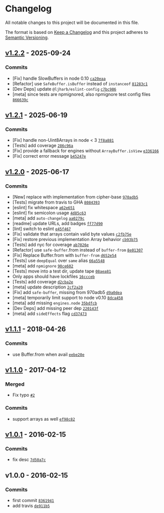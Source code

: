 # Changelog

All notable changes to this project will be documented in this file.

The format is based on [Keep a Changelog](https://keepachangelog.com/en/1.0.0/)
and this project adheres to [Semantic Versioning](https://semver.org/spec/v2.0.0.html).

## [v1.2.2](https://github.com/browserify/to-buffer/compare/v1.2.1...v1.2.2) - 2025-09-24

### Commits

- [Fix] handle SlowBuffers in node 0.10 [`ca20eaa`](https://github.com/browserify/to-buffer/commit/ca20eaad8c9cbd6e3e6e99880b2b1c95abe62566)
- [Refactor] use `SafeBuffer.isBuffer` instead of `instanceof` [`81283c1`](https://github.com/browserify/to-buffer/commit/81283c14b585c0e921e04f327381e975cc8561bb)
- [Dev Deps] update `@ljharb/eslint-config` [`c7bc986`](https://github.com/browserify/to-buffer/commit/c7bc986d378ce4bdf2dac75612b45b0f618f26d6)
- [meta] since tests are npmignored, also npmignore test config files [`866639c`](https://github.com/browserify/to-buffer/commit/866639cf294799f8c0397153e5876ae1e6992a57)

## [v1.2.1](https://github.com/browserify/to-buffer/compare/v1.2.0...v1.2.1) - 2025-06-19

### Commits

- [Fix] handle non-Uint8Arrays in node &lt; 3 [`7f8a881`](https://github.com/browserify/to-buffer/commit/7f8a881929133935f8e15ffd60d6dbbc513b2c5f)
- [Tests] add coverage [`286c96a`](https://github.com/browserify/to-buffer/commit/286c96a52cfeee14a2ba974d78071bdd667e9360)
- [Fix] provide a fallback for engines without `ArrayBuffer.isView` [`e336166`](https://github.com/browserify/to-buffer/commit/e336166b8f4bf13860bafa191ee1ec53fca2e331)
- [Fix] correct error message [`b45247e`](https://github.com/browserify/to-buffer/commit/b45247ed337fb44b2c8d74a14e8f86d985119fb9)

## [v1.2.0](https://github.com/browserify/to-buffer/compare/v1.1.1...v1.2.0) - 2025-06-17

### Commits

- [New] replace with implementation from cipher-base [`970adb5`](https://github.com/browserify/to-buffer/commit/970adb5523efdaa13f5ecb82967fc9f617865549)
- [Tests] migrate from travis to GHA [`8084393`](https://github.com/browserify/to-buffer/commit/808439337ca9ac3dbb8399079aaa2a4cb738627c)
- [eslint] fix whitespace [`a62e651`](https://github.com/browserify/to-buffer/commit/a62e651b661adf98c17e9e486b55bb8ff0ffb8c9)
- [eslint] fix semicolon usage [`4d85c63`](https://github.com/browserify/to-buffer/commit/4d85c6318c72feae8d19037937154f9b99ba266f)
- [meta] add `auto-changelog` [`aa0279c`](https://github.com/browserify/to-buffer/commit/aa0279c5199ca7fe39acfb950a4c824e97f06232)
- [readme] update URLs, add badges [`ff77d90`](https://github.com/browserify/to-buffer/commit/ff77d90b89de7b02538ecb2d6a89da086093bed8)
- [lint] switch to eslint [`e45f467`](https://github.com/browserify/to-buffer/commit/e45f467c7229e632cd3c10fc02895ba4d3204bbe)
- [Fix] validate that arrays contain valid byte values [`c2fb75e`](https://github.com/browserify/to-buffer/commit/c2fb75edf2fb113d58599e990f86574b4dfa62d8)
- [Fix] restore previous implementation Array behavior [`cb93b75`](https://github.com/browserify/to-buffer/commit/cb93b75a79caa9897f6c29ecde91f4ae35f704fe)
- [Tests] add nyc for coverage [`ab7026e`](https://github.com/browserify/to-buffer/commit/ab7026e36e3716c8101229f426e7f4571e55794b)
- [Refactor] use `safe-buffer`.from instead of `buffer-from` [`8e01307`](https://github.com/browserify/to-buffer/commit/8e01307191245044469e47695c5c2675b85e84e9)
- [Fix] Replace Buffer.from with `buffer-from` [`d652e54`](https://github.com/browserify/to-buffer/commit/d652e54e2396a47358a553c447e0f338b4c2dc67)
- [Tests] use `deepEqual` over `same` alias [`66a5548`](https://github.com/browserify/to-buffer/commit/66a55480258011bb5d81c5aad1360468f418d0b4)
- [meta] add `npmignore` [`90ce602`](https://github.com/browserify/to-buffer/commit/90ce6023737d50521aff44d87063db1e3f7e352a)
- [Tests] move into a test dir, update tape [`08aea81`](https://github.com/browserify/to-buffer/commit/08aea81b61b90d1fcb7e9275b5b0ba718531d9a8)
- Only apps should have lockfiles [`16ccceb`](https://github.com/browserify/to-buffer/commit/16ccceb23f350be16e80111188c90a3492916f5d)
- [Tests] add coverage [`d2cba2e`](https://github.com/browserify/to-buffer/commit/d2cba2ec76ed43c83e2a7a91f58fa7640aeb61e9)
- [meta] update description [`2cf2a20`](https://github.com/browserify/to-buffer/commit/2cf2a200a31f9543d2e8a24b5ea0e8bd843166c3)
- [Fix] add `safe-buffer`, missing from 970adb5 [`d9a0dea`](https://github.com/browserify/to-buffer/commit/d9a0dead7c638d188f8b48cdf2b5fd6cfa886071)
- [meta] temporarily limit support to node v0.10 [`8dca458`](https://github.com/browserify/to-buffer/commit/8dca458bd9a2c6b84d6e3a1996e41b242fe1c49a)
- [meta] add missing `engines.node` [`35bdfcb`](https://github.com/browserify/to-buffer/commit/35bdfcb3a71dfbd5b35d35250c9dac19c99f4197)
- [Dev Deps] add missing peer dep [`220143f`](https://github.com/browserify/to-buffer/commit/220143f1f6e47154380c27a2d88ce300104007fa)
- [meta] add `sideEffects` flag [`cd37473`](https://github.com/browserify/to-buffer/commit/cd374738d24b22b029862b3c27b9e247d4e62daf)

## [v1.1.1](https://github.com/browserify/to-buffer/compare/v1.1.0...v1.1.1) - 2018-04-26

### Commits

- use Buffer.from when avail [`eebe20e`](https://github.com/browserify/to-buffer/commit/eebe20e0603e2c6a542b00316f1661741fdf1124)

## [v1.1.0](https://github.com/browserify/to-buffer/compare/v1.0.1...v1.1.0) - 2017-04-12

### Merged

- Fix typo [`#2`](https://github.com/browserify/to-buffer/pull/2)

### Commits

- support arrays as well [`ef98c82`](https://github.com/browserify/to-buffer/commit/ef98c82791d71601077577e84c4614ec2d05f086)

## [v1.0.1](https://github.com/browserify/to-buffer/compare/v1.0.0...v1.0.1) - 2016-02-15

### Commits

- fix desc [`7d50a7c`](https://github.com/browserify/to-buffer/commit/7d50a7c69c3eef77448893744ada16601c44af6a)

## v1.0.0 - 2016-02-15

### Commits

- first commit [`8361941`](https://github.com/browserify/to-buffer/commit/8361941d7acb3b82c732ecd10bdb047da5af2028)
- add travis [`de911b5`](https://github.com/browserify/to-buffer/commit/de911b5364558561d84b4ec9e43c6a0fe1c8e904)
